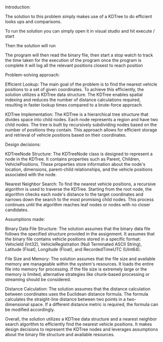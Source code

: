 Introduction:

The solution to this problem simply makes use of a KDTree to do efficient looks ups and comparisons. 

To run the solution you can simply open it in visual studio and hit execute / start 

Then the solution will run

The program will then read the binary file, then start a stop watch to track the time taken for the execution of the program
once the program is complete it will log all the relevant positions closest to reach position

Problem-solving approach:

Efficient Lookup: The main goal of the problem is to find the nearest vehicle positions to a set of given coordinates. To achieve this efficiently, the solution utilizes a KDTree data structure. The KDTree enables spatial indexing and reduces the number of distance calculations required, resulting in faster lookup times compared to a brute-force approach.

KDTree Implementation: The KDTree is a hierarchical tree structure that divides space into child nodes. Each node represents a region and have two child nodes. The tree is built by recursively subdividing nodes based on the number of positions they contain. This approach allows for efficient storage and retrieval of vehicle positions based on their coordinates.

Design decisions:

KDTreeNode Structure: The KDTreeNode class is designed to represent a node in the KDTree. It contains properties such as Parent, Children, VehiclePositions. These properties store information about the node's location, dimensions, parent-child relationships, and the vehicle positions associated with the node.

Nearest Neighbor Search: To find the nearest vehicle positions, a recursive algorithm is used to traverse the KDTree. Starting from the root node, the algorithm checks each node's distance to the target coordinates and narrows down the search to the most promising child nodes. This process continues until the algorithm reaches leaf nodes or nodes with no closer candidates.

Assumptions made:

Binary Data File Structure: The solution assumes that the binary data file follows the specified structure provided in the assignment. It assumes that the binary file contains vehicle positions stored in a specific format: VehicleId (Int32), VehicleRegistration (Null Terminated ASCII String), Latitude (Float), Longitude (Float), and RecordedTimeUTC (UInt64).

File Size and Memory: The solution assumes that the file size and available memory are manageable within the system's resources. It loads the entire file into memory for processing. If the file size is extremely large or the memory is limited, alternative strategies like chunk-based processing or streaming should be considered.

Distance Calculation: The solution assumes that the distance calculation between coordinates uses the Euclidean distance formula. The formula calculates the straight-line distance between two points in a two-dimensional space. If a different distance metric is required, the formula can be modified accordingly.

Overall, the solution utilizes a KDTree data structure and a nearest neighbor search algorithm to efficiently find the nearest vehicle positions. It makes design decisions to represent the KDTree nodes and leverages assumptions about the binary file structure and available resources.